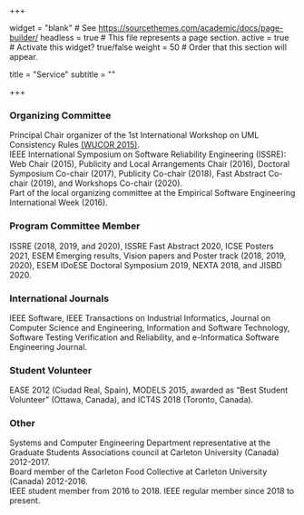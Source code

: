 +++

widget = "blank" # See https://sourcethemes.com/academic/docs/page-builder/ 
headless = true # This file represents a page section. 
active = true # Activate this widget? true/false 
weight = 50 # Order that this section will appear.

title = "Service" 
subtitle = ""

+++


<h3>Organizing Committee</h3>
Principal Chair organizer of the 1st International Workshop on UML Consistency Rules <a href="https://wucor.wordpress.com/" target="_blank">(WUCOR 2015)</a>.
<br>IEEE International Symposium on Software Reliability Engineering (ISSRE): Web Chair (2015), Publicity and Local Arrangements Chair (2016), Doctoral Symposium Co-chair (2017), Publicity Co-chair (2018), Fast Abstract Co-chair (2019), and Workshops Co-chair (2020). 
<br> Part of the local organizing committee at the Empirical Software Engineering International Week (2016).

<h3>Program Committee Member</h3>
ISSRE (2018, 2019, and 2020), ISSRE Fast Abstract 2020, ICSE Posters 2021, ESEM Emerging results, Vision papers and Poster track (2018, 2019, 2020), ESEM IDoESE Doctoral Symposium 2019, NEXTA 2018, and JISBD 2020.


<h3>International Journals</h3>
IEEE Software, IEEE Transactions on Industrial Informatics, Journal on Computer Science and Engineering, Information and Software Technology, Software Testing Verification and Reliability, and e-Informatica Software Engineering Journal.

<h3>Student Volunteer</h3>
EASE 2012 (Ciudad Real, Spain), MODELS 2015, awarded as “Best Student Volunteer” (Ottawa, Canada), and ICT4S 2018 (Toronto, Canada).

<h3>Other</h3>
Systems and Computer Engineering Department representative at the Graduate Students Associations council at Carleton University (Canada) 2012-2017.
<br>Board member of the Carleton Food Collective at Carleton University (Canada) 2012-2016.
<br>IEEE student member from 2016 to 2018. IEEE regular member since 2018 to present.
